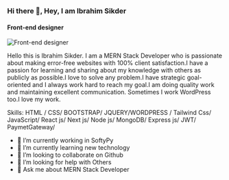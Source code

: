 ### Hi there 👋, Hey, I am Ibrahim Sikder
#### Front-end designer
![Front-end designer](https://arturssmirnovs.github.io/github-profile-readme-generator/images/banner.png)

Hello this is Ibrahim Sikder. I am a MERN Stack Developer who is passionate about making error-free websites with 100% client satisfaction.I have a passion for learning and sharing about my knowledge with others as publicly as possible.I love to solve any problem.I have strategic goal-oriented and I always work hard to reach my goal.I am doing quality work and maintaining excellent communication. Sometimes I work WordPress too.I love my work.

Skills:   HTML / CSS/ BOOTSTRAP/ JQUERY/WORDPRESS / Tailwind Css/ JavaScript/ React js/ Next js/ Node js/ MongoDB/ Express js/ JWT/ PaymetGateway/ 

- 🔭 I’m currently working in SoftyPy
- 🌱 I’m currently learning new technology 
- 👯 I’m looking to collaborate on Github 
- 🤔 I’m looking for help with Others 
- 💬 Ask me about MERN Stack Developer
